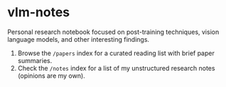 # vlm-notes

Personal research notebook focused on post-training techniques, vision language models, and other interesting findings.  
1. Browse the `/papers` index for a curated reading list with brief paper summaries.  
2. Check the `/notes` index for a list of my unstructured research notes (opinions are my own). 
